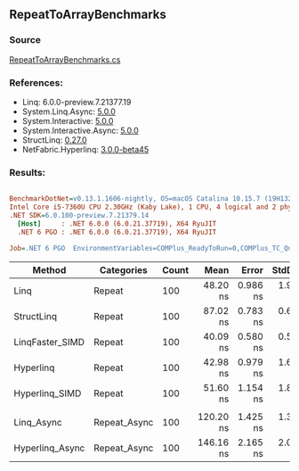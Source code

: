 ﻿## RepeatToArrayBenchmarks

### Source
[RepeatToArrayBenchmarks.cs](../NetFabric.Hyperlinq.Benchmarks/Benchmarks/RepeatToArrayBenchmarks.cs)

### References:
- Linq: 6.0.0-preview.7.21377.19
- System.Linq.Async: [5.0.0](https://www.nuget.org/packages/System.Linq.Async/5.0.0)
- System.Interactive: [5.0.0](https://www.nuget.org/packages/System.Interactive/5.0.0)
- System.Interactive.Async: [5.0.0](https://www.nuget.org/packages/System.Interactive.Async/5.0.0)
- StructLinq: [0.27.0](https://www.nuget.org/packages/StructLinq/0.27.0)
- NetFabric.Hyperlinq: [3.0.0-beta45](https://www.nuget.org/packages/NetFabric.Hyperlinq/3.0.0-beta45)

### Results:
``` ini

BenchmarkDotNet=v0.13.1.1606-nightly, OS=macOS Catalina 10.15.7 (19H1323) [Darwin 19.6.0]
Intel Core i5-7360U CPU 2.30GHz (Kaby Lake), 1 CPU, 4 logical and 2 physical cores
.NET SDK=6.0.100-preview.7.21379.14
  [Host]     : .NET 6.0.0 (6.0.21.37719), X64 RyuJIT
  .NET 6 PGO : .NET 6.0.0 (6.0.21.37719), X64 RyuJIT

Job=.NET 6 PGO  EnvironmentVariables=COMPlus_ReadyToRun=0,COMPlus_TC_QuickJitForLoops=1,COMPlus_TieredPGO=1  Runtime=.NET 6.0  

```
|          Method |   Categories | Count |      Mean |    Error |   StdDev |        Ratio | RatioSD |  Gen 0 | Allocated |
|---------------- |------------- |------ |----------:|---------:|---------:|-------------:|--------:|-------:|----------:|
|            Linq |       Repeat |   100 |  48.20 ns | 0.986 ns | 1.923 ns |     baseline |         | 0.2180 |     456 B |
|      StructLinq |       Repeat |   100 |  87.02 ns | 0.783 ns | 0.694 ns | 1.72x slower |   0.06x | 0.2142 |     448 B |
| LinqFaster_SIMD |       Repeat |   100 |  40.09 ns | 0.580 ns | 0.542 ns | 1.25x faster |   0.05x | 0.2027 |     424 B |
|       Hyperlinq |       Repeat |   100 |  42.98 ns | 0.979 ns | 1.690 ns | 1.12x faster |   0.05x | 0.2027 |     424 B |
|  Hyperlinq_SIMD |       Repeat |   100 |  51.60 ns | 1.154 ns | 1.830 ns | 1.07x slower |   0.03x | 0.2027 |     424 B |
|                 |              |       |           |          |          |              |         |        |           |
|      Linq_Async | Repeat_Async |   100 | 120.20 ns | 1.425 ns | 1.333 ns |     baseline |         | 0.2255 |     472 B |
| Hyperlinq_Async | Repeat_Async |   100 | 146.16 ns | 2.165 ns | 2.025 ns | 1.22x slower |   0.03x | 0.2027 |     424 B |
